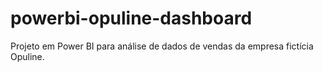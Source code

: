 # powerbi-opuline-dashboard
Projeto em Power BI para análise de dados de vendas da empresa fictícia Opuline.

